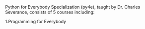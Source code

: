 Python for Everybody Specialization (py4e), taught by Dr. Charles Severance, consists of 5 courses including:

1.Programming for Everybody
